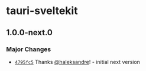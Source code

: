 # tauri-sveltekit

## 1.0.0-next.0

### Major Changes

- [`4795fc5`](https://github.com/haleksandre/tauri-sveltekit/commit/4795fc51651ab83b87c673528b5eb49bcf37e4d7) Thanks [@haleksandre](https://github.com/haleksandre)! - initial next version

